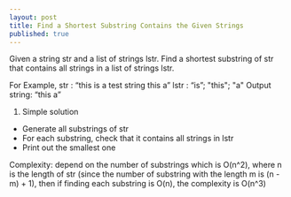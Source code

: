 ```yaml
---
layout: post
title: Find a Shortest Substring Contains the Given Strings
published: true
---
```


Given a string str and a list of strings lstr. Find a shortest substring of str that 
contains all strings in a list of strings lstr. 

For Example,
str : “this is a test string this a”
lstr : “is”; "this"; "a"
Output string: “this a”

1. Simple solution

- Generate all substrings of str
- For each substring, check that it contains all strings in lstr
- Print out the smallest one

Complexity: depend on the number of substrings which is O(n^2), where n is the length of 
str (since the number of substring with the length m is (n - m) + 1), then if finding each 
substring is O(n), the complexity is O(n^3)
